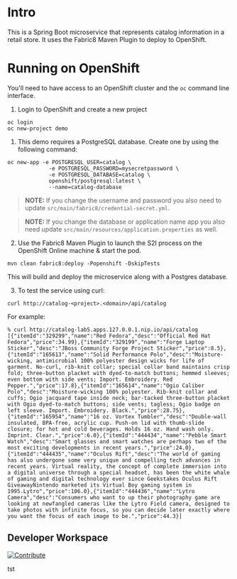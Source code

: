 # Intro

This is a Spring Boot microservice that represents catalog information in a retail store. It uses the Fabric8 Maven Plugin to deploy to OpenShift.

# Running on OpenShift

You'll need to have access to an OpenShift cluster and the `oc` command line interface.

1. Login to OpenShift and create a new project

```
oc login
oc new-project demo
```

1. This demo requires a PostgreSQL database. Create one by using the following command:

```
oc new-app -e POSTGRESQL_USER=catalog \
             -e POSTGRESQL_PASSWORD=mysecretpassword \
             -e POSTGRESQL_DATABASE=catalog \
             openshift/postgresql:latest \
             --name=catalog-database
```
> **NOTE:** If you change the username and password you also need to update `src/main/fabric8/credential-secret.yml`.

> **NOTE:** If you change the database or application name app you also need update `src/main/resources/application.properties` as well.

2. Use the Fabric8 Maven Plugin to launch the S2I process on the OpenShift Online machine & start the pod.

```
mvn clean fabric8:deploy -Popenshift -DskipTests
```

This will build and deploy the microservice along with a Postgres database.

3. To test the service using curl:

```
curl http://catalog-<project>.<domain>/api/catalog
```
For example:

```
% curl http://catalog-lab5.apps.127.0.0.1.nip.io/api/catalog
[{"itemId":"329299","name":"Red Fedora","desc":"Official Red Hat Fedora","price":34.99},{"itemId":"329199","name":"Forge Laptop Sticker","desc":"JBoss Community Forge Project Sticker","price":8.5},{"itemId":"165613","name":"Solid Performance Polo","desc":"Moisture-wicking, antimicrobial 100% polyester design wicks for life of garment. No-curl, rib-knit collar; special collar band maintains crisp fold; three-button placket with dyed-to-match buttons; hemmed sleeves; even bottom with side vents; Import. Embroidery. Red Pepper.","price":17.8},{"itemId":"165614","name":"Ogio Caliber Polo","desc":"Moisture-wicking 100% polyester. Rib-knit collar and cuffs; Ogio jacquard tape inside neck; bar-tacked three-button placket with Ogio dyed-to-match buttons; side vents; tagless; Ogio badge on left sleeve. Import. Embroidery. Black.","price":28.75},{"itemId":"165954","name":"16 oz. Vortex Tumbler","desc":"Double-wall insulated, BPA-free, acrylic cup. Push-on lid with thumb-slide closure; for hot and cold beverages. Holds 16 oz. Hand wash only. Imprint. Clear.","price":6.0},{"itemId":"444434","name":"Pebble Smart Watch","desc":"Smart glasses and smart watches are perhaps two of the most exciting developments in recent years.","price":24.0},{"itemId":"444435","name":"Oculus Rift","desc":"The world of gaming has also undergone some very unique and compelling tech advances in recent years. Virtual reality, the concept of complete immersion into a digital universe through a special headset, has been the white whale of gaming and digital technology ever since Geekstakes Oculus Rift GiveawayNintendo marketed its Virtual Boy gaming system in 1995.Lytro","price":106.0},{"itemId":"444436","name":"Lytro Camera","desc":"Consumers who want to up their photography game are looking at newfangled cameras like the Lytro Field camera, designed to take photos with infinite focus, so you can decide later exactly where you want the focus of each image to be.","price":44.3}]
```

## Developer Workspace

[![Contribute](https://raw.githubusercontent.com/blues-man/cloud-native-workshop/demo/factory-contribute.svg)](https://codeready-openshift-workspaces.apps.cluster-gbrln.gbrln.sandbox1215.opentlc.com/factory?url=https://github.com/adnan-drina/coolstore-catalog&policies.create=peruser)

tst